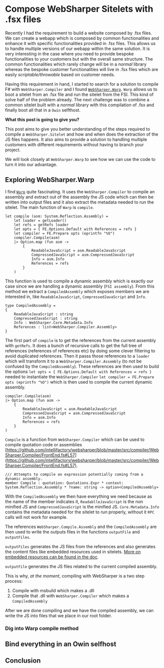 # Compose WebSharper Sitelets with .fsx files

Recently I had the requirement to build a website composed by .fsx files.
We can create a webapp which is composed by common functionalities and enhance it with specific functionalities provided in .fsx files.
This allows us to handle multiple versions of our webapp within the same solution.
It is very interesting in the case where you need to provide bespoke functionalities to your customers but with the overall same structure.
The common functionalities which rarely change will be in a _normal_ library whereas the bespoke customer functionalities will live in .fsx files which are easily _scriptable/throwable_ based on customer needs.

Having this requirement in hand, I started to search for a solution to compile F# with `WebSharper.Compiler` and I found [`WebSharper.Warp`](https://github.com/intellifactory/websharper.warp).
`Warp` allows us to boot a sitelet from an .fsx file and run the sitelet from the FSI. This kind of solve half of the problem already.
The next challenge was to combine a common sitelet built with a _normal_ library with this compilation of .fsx and finally boot all that in a `Owin` selfthost.

__What this post is going to give you?__

This post aims to give you better understanding of the steps required to compile a `WebSharper.Sitelet` and how and when does the extraction of the JS files happens.
It also aims to provide a solution to handling multiple customers with different requirements without having to branch your project.

We will look closely at `WebSharper.Warp` to see how we can use the code to turn it into our advantage.

## Exploring WebSharper.Warp

I find [`Warp`](https://github.com/intellifactory/websharper.warp/blob/master/WebSharper.Warp/Warp.fs)
 quite fascinating. It uses the `WebSharper.Compiler` to compile an assembly and extract out of the assembly the JS code which can then be written into output files and it also extract the metadata needed to run the sitelet.
 The main function of `Warp` is `compile`.

```
let compile (asm: System.Reflection.Assembly) =
    let loader = getLoader()
    let refs = getRefs loader
    let opts = { FE.Options.Default with References = refs }
    let compiler = FE.Prepare opts (eprintfn "%O")
    compiler.Compile(asm)
    |> Option.map (fun asm ->
        {
            ReadableJavaScript = asm.ReadableJavaScript
            CompressedJavaScript = asm.CompressedJavaScript
            Info = asm.Info
            References = refs
        }
    )
```

This function is used to compile a dynamic assembly which is exactly our case since we are handling a dynamic assembly (`FSI assembly`).
From this method we extract a `CompiledAssembly` which exposes members we are interested in, like `ReadableJavaScript`, `CompressedJavaScript` and `Info`.

```    
type CompiledAssembly =
{
    ReadableJavaScript : string
    CompressedJavaScript : string
    Info : WebSharper.Core.Metadata.Info
    References : list<WebSharper.Compiler.Assembly>
}
```

The first part of `compile` is to get the references from the current assembly with `getRefs`.
It does a bunch of recursive calls to get the full tree of references (references of references etc) by doing some clever filtering to avoid duplicated references.
Then it passs those references to a `loader` which will transform it to a `WebSharper.Compiler.Assembly` (to not be confused by the `CompiledAssembly`).
These references are then used to build the options `let opts = { FE.Options.Default with References = refs }` 
needed to instantiate the `WebSharper.Compiler` `let compiler = FE.Prepare opts (eprintfn "%O")` which is then used to compile the current dynamic assembly.

```
compiler.Compile(asm)
|> Option.map (fun asm ->
    {
        ReadableJavaScript = asm.ReadableJavaScript
        CompressedJavaScript = asm.CompressedJavaScript
        Info = asm.Info
        References = refs
    }
)
```

`Compile` is a function from `WebSharper.Compiler` which can be used to compile quotation code or assemblies [https://github.com/intellifactory/websharper/blob/master/src/compiler/WebSharper.Compiler/FrontEnd.fs#L57](https://github.com/intellifactory/websharper/blob/master/src/compiler/WebSharper.Compiler/FrontEnd.fs#L57).

```
/// Attempts to compile an expression potentially coming from a dynamic assembly.
member Compile : quotation: Quotations.Expr * context: System.Reflection.Assembly * ?name: string -> option<CompiledAssembly>
```

With the `CompiledAssembly` we then have everything we need because as the name of the member indicates it, `ReadablleJavaScript` is the non minified JS and `CompressedJavaScript` is the minified JS.
`Core.Metadata.Info` contains the metadata needed for the sitelet to run properly, without it `RPC` calls will not work for example.

The references `WebSharper.Compile.Assembly` and the `CompiledAssembly` are then used to write the outputs files in the functions `outputFile` and `outputFiles`.

`outputFiles` generates the JS files from the references and also generates the content files like embedded resources used in sitelets. [More on embedded resources can be found in the doc](http://www.websharper.com/docs/resources).

`outputFile` generates the JS files related to the current compiled assembly.

This is why, _at the moment_, compiling with WebSharper is a two step process:
1. Compile with msbuild which makes a .dll
2. Compile that .dll with `WebSharper.Compiler` which makes a `CompiledAssembly`

After we are done compiling and we have the compiled assembly, we can write the JS into files that we place in our root folder.

### Dig into Warp compile method



## Bind everything in an Owin selfhost

## Conclusion
